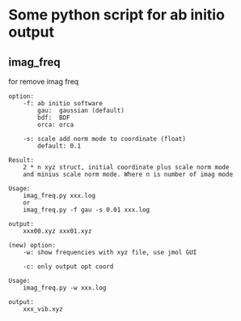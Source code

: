 # Some python script for ab initio output

## imag_freq
for remove imag freq

    option:
        -f: ab initio software
            gau:  gaussian (default)
            bdf:  BDF
            orca: orca

        -s: scale add norm mode to coordinate (float)
            default: 0.1

    Result:
        2 * n xyz struct, initial coordinate plus scale norm mode 
        and minius scale norm mode. Where n is number of imag mode

    Usage:
        imag_freq.py xxx.log
        or
        imag_freq.py -f gau -s 0.01 xxx.log

    output:
        xxx00.xyz xxx01.xyz

    (new) option:
        -w: show frequencies with xyz file, use jmol GUI

        -c: only output opt coord

    Usage:
        imag_freq.py -w xxx.log

    output:
        xxx_vib.xyz

